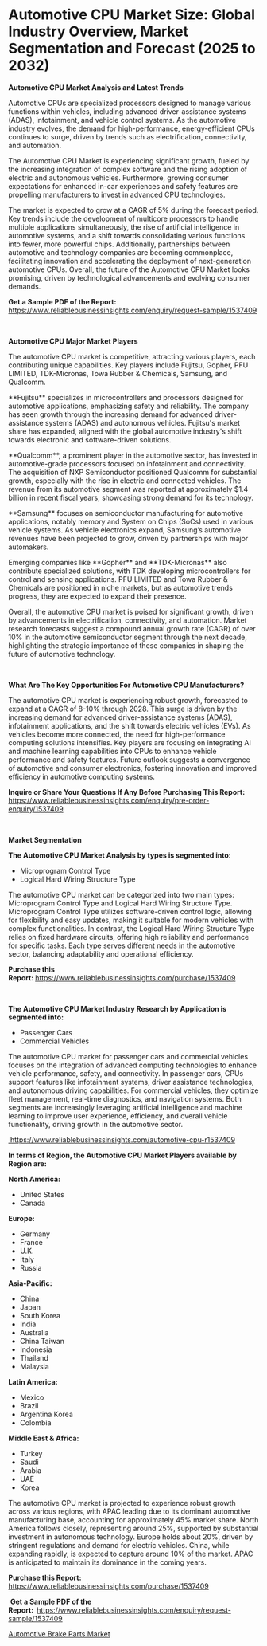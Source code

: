 <p><h1>Automotive CPU Market Size: Global Industry Overview, Market Segmentation and Forecast (2025 to 2032)</h1></p><p><strong>Automotive CPU Market Analysis and Latest Trends</strong></p>
<p><p>Automotive CPUs are specialized processors designed to manage various functions within vehicles, including advanced driver-assistance systems (ADAS), infotainment, and vehicle control systems. As the automotive industry evolves, the demand for high-performance, energy-efficient CPUs continues to surge, driven by trends such as electrification, connectivity, and automation. </p><p>The Automotive CPU Market is experiencing significant growth, fueled by the increasing integration of complex software and the rising adoption of electric and autonomous vehicles. Furthermore, growing consumer expectations for enhanced in-car experiences and safety features are propelling manufacturers to invest in advanced CPU technologies. </p><p>The market is expected to grow at a CAGR of 5% during the forecast period. Key trends include the development of multicore processors to handle multiple applications simultaneously, the rise of artificial intelligence in automotive systems, and a shift towards consolidating various functions into fewer, more powerful chips. Additionally, partnerships between automotive and technology companies are becoming commonplace, facilitating innovation and accelerating the deployment of next-generation automotive CPUs. Overall, the future of the Automotive CPU Market looks promising, driven by technological advancements and evolving consumer demands.</p></p>
<p><strong>Get a Sample PDF of the Report:&nbsp;</strong> <a href="https://www.reliablebusinessinsights.com/enquiry/request-sample/1537409?utm_campaign=2247&utm_medium=2&utm_source=Github&utm_content=ia&utm_term=30032025&utm_id=automotive-cpu">https://www.reliablebusinessinsights.com/enquiry/request-sample/1537409</a></p>
<p>&nbsp;</p>
<p><strong>Automotive CPU Major Market Players</strong></p>
<p><p>The automotive CPU market is competitive, attracting various players, each contributing unique capabilities. Key players include Fujitsu, Gopher, PFU LIMITED, TDK-Micronas, Towa Rubber & Chemicals, Samsung, and Qualcomm.</p><p>**Fujitsu** specializes in microcontrollers and processors designed for automotive applications, emphasizing safety and reliability. The company has seen growth through the increasing demand for advanced driver-assistance systems (ADAS) and autonomous vehicles. Fujitsu's market share has expanded, aligned with the global automotive industry's shift towards electronic and software-driven solutions.</p><p>**Qualcomm**, a prominent player in the automotive sector, has invested in automotive-grade processors focused on infotainment and connectivity. The acquisition of NXP Semiconductor positioned Qualcomm for substantial growth, especially with the rise in electric and connected vehicles. The revenue from its automotive segment was reported at approximately $1.4 billion in recent fiscal years, showcasing strong demand for its technology.</p><p>**Samsung** focuses on semiconductor manufacturing for automotive applications, notably memory and System on Chips (SoCs) used in various vehicle systems. As vehicle electronics expand, Samsung’s automotive revenues have been projected to grow, driven by partnerships with major automakers.</p><p>Emerging companies like **Gopher** and **TDK-Micronas** also contribute specialized solutions, with TDK developing microcontrollers for control and sensing applications. PFU LIMITED and Towa Rubber & Chemicals are positioned in niche markets, but as automotive trends progress, they are expected to expand their presence.</p><p>Overall, the automotive CPU market is poised for significant growth, driven by advancements in electrification, connectivity, and automation. Market research forecasts suggest a compound annual growth rate (CAGR) of over 10% in the automotive semiconductor segment through the next decade, highlighting the strategic importance of these companies in shaping the future of automotive technology.</p></p>
<p>&nbsp;</p>
<p><strong>What Are The Key Opportunities For Automotive CPU Manufacturers?</strong></p>
<p><p>The automotive CPU market is experiencing robust growth, forecasted to expand at a CAGR of 8-10% through 2028. This surge is driven by the increasing demand for advanced driver-assistance systems (ADAS), infotainment applications, and the shift towards electric vehicles (EVs). As vehicles become more connected, the need for high-performance computing solutions intensifies. Key players are focusing on integrating AI and machine learning capabilities into CPUs to enhance vehicle performance and safety features. Future outlook suggests a convergence of automotive and consumer electronics, fostering innovation and improved efficiency in automotive computing systems.</p></p>
<p><strong>Inquire or Share Your Questions If Any Before Purchasing This Report:</strong> <a href="https://www.reliablebusinessinsights.com/enquiry/pre-order-enquiry/1537409?utm_campaign=2247&utm_medium=2&utm_source=Github&utm_content=ia&utm_term=30032025&utm_id=automotive-cpu">https://www.reliablebusinessinsights.com/enquiry/pre-order-enquiry/1537409</a></p>
<p>&nbsp;</p>
<p><strong>Market Segmentation</strong></p>
<p><strong>The Automotive CPU Market Analysis by types is segmented into:</strong></p>
<p><ul><li>Microprogram Control Type</li><li>Logical Hard Wiring Structure Type</li></ul></p>
<p><p>The automotive CPU market can be categorized into two main types: Microprogram Control Type and Logical Hard Wiring Structure Type. Microprogram Control Type utilizes software-driven control logic, allowing for flexibility and easy updates, making it suitable for modern vehicles with complex functionalities. In contrast, the Logical Hard Wiring Structure Type relies on fixed hardware circuits, offering high reliability and performance for specific tasks. Each type serves different needs in the automotive sector, balancing adaptability and operational efficiency.</p></p>
<p><strong>Purchase this Report:&nbsp;</strong><a href="https://www.reliablebusinessinsights.com/purchase/1537409?utm_campaign=2247&utm_medium=2&utm_source=Github&utm_content=ia&utm_term=30032025&utm_id=automotive-cpu">https://www.reliablebusinessinsights.com/purchase/1537409</a></p>
<p>&nbsp;</p>
<p><strong>The Automotive CPU Market Industry Research by Application is segmented into:</strong></p>
<p><ul><li>Passenger Cars</li><li>Commercial Vehicles</li></ul></p>
<p><p>The automotive CPU market for passenger cars and commercial vehicles focuses on the integration of advanced computing technologies to enhance vehicle performance, safety, and connectivity. In passenger cars, CPUs support features like infotainment systems, driver assistance technologies, and autonomous driving capabilities. For commercial vehicles, they optimize fleet management, real-time diagnostics, and navigation systems. Both segments are increasingly leveraging artificial intelligence and machine learning to improve user experience, efficiency, and overall vehicle functionality, driving growth in the automotive sector.</p></p>
<p><a href="https://www.reliablebusinessinsights.com/automotive-cpu-r1537409?utm_campaign=2247&utm_medium=2&utm_source=Github&utm_content=ia&utm_term=30032025&utm_id=automotive-cpu">&nbsp;https://www.reliablebusinessinsights.com/automotive-cpu-r1537409</a></p>
<p><strong>In terms of Region, the Automotive CPU Market Players available by Region are:</strong></p>
<p>
    <p> <strong> North America: </strong>
        <ul>
            <li>United States</li>
            <li>Canada</li>
        </ul>
        </p> 
    <p> <strong> Europe: </strong>
        <ul>
            <li>Germany</li>
            <li>France</li>
            <li>U.K.</li>
            <li>Italy</li>
            <li>Russia</li>
        </ul>
        </p> 
    <p> <strong> Asia-Pacific: </strong>
        <ul>
            <li>China</li>
            <li>Japan</li>
            <li>South Korea</li>
            <li>India</li>
            <li>Australia</li>
            <li>China Taiwan</li>
            <li>Indonesia</li>
            <li>Thailand</li>
            <li>Malaysia</li>
        </ul>
        </p> 
    <p> <strong> Latin America: </strong>
        <ul>
            <li>Mexico</li>
            <li>Brazil</li>
            <li>Argentina Korea</li>
            <li>Colombia</li>
        </ul>
        </p> 
    <p> <strong> Middle East & Africa: </strong>
        <ul>
            <li>Turkey</li>
            <li>Saudi</li>
            <li>Arabia</li>
            <li>UAE</li>
            <li>Korea</li>
        </ul>
    </p>
    </p>
<p><p>The automotive CPU market is projected to experience robust growth across various regions, with APAC leading due to its dominant automotive manufacturing base, accounting for approximately 45% market share. North America follows closely, representing around 25%, supported by substantial investment in autonomous technology. Europe holds about 20%, driven by stringent regulations and demand for electric vehicles. China, while expanding rapidly, is expected to capture around 10% of the market. APAC is anticipated to maintain its dominance in the coming years.</p></p>
<p><strong>Purchase this Report: </strong><a href="https://www.reliablebusinessinsights.com/purchase/1537409?utm_campaign=2247&utm_medium=2&utm_source=Github&utm_content=ia&utm_term=30032025&utm_id=automotive-cpu">https://www.reliablebusinessinsights.com/purchase/1537409</a></p>
<p>&nbsp;<strong>Get a Sample PDF of the Report:&nbsp;&nbsp;</strong><a href="https://www.reliablebusinessinsights.com/enquiry/request-sample/1537409?utm_campaign=2247&utm_medium=2&utm_source=Github&utm_content=ia&utm_term=30032025&utm_id=automotive-cpu">https://www.reliablebusinessinsights.com/enquiry/request-sample/1537409</a></p>
<p><strong></strong></p>
<p><p><a href="https://github.com/bensemilia864/Market-Research-Report-List-1/blob/main/automotive-brake-parts-market.md?utm_campaign=2247&utm_medium=2&utm_source=Github&utm_content=ia&utm_term=30032025&utm_id=automotive-cpu">Automotive Brake Parts Market</a></p></p>